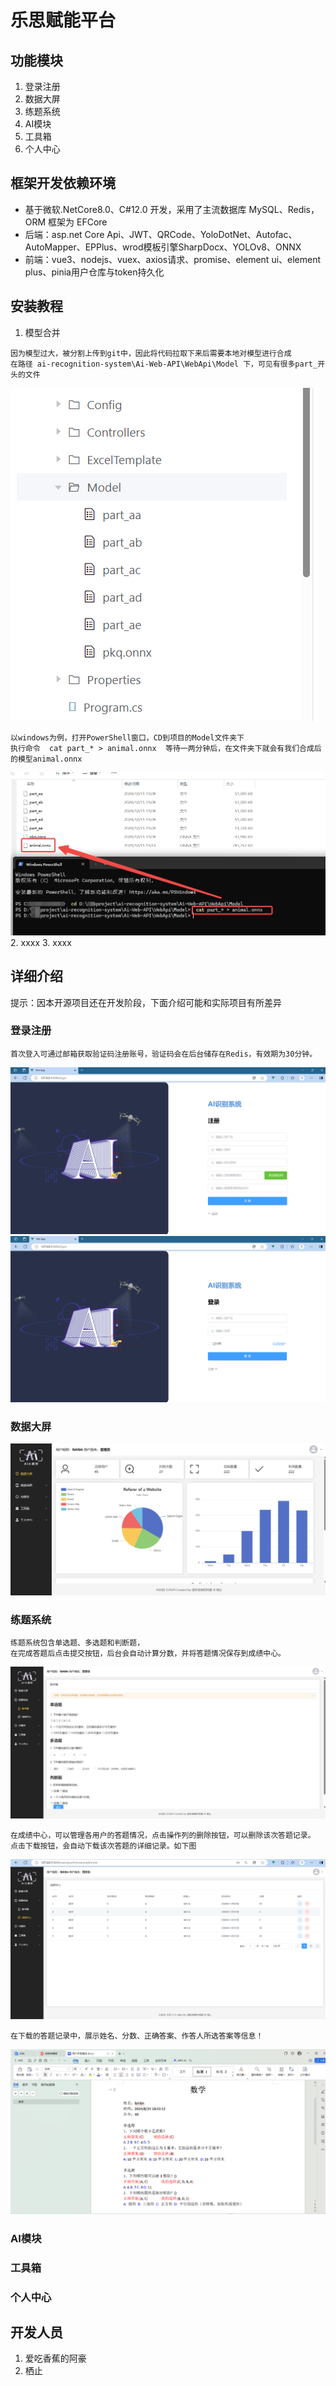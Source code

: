 # 乐思赋能平台

## 功能模块

1.  登录注册
2.  数据大屏
3.  练题系统
4.  AI模块
5.  工具箱
6.  个人中心

## 框架开发依赖环境
 - 基于微软.NetCore8.0、C#12.0 开发，采用了主流数据库 MySQL、Redis，ORM 框架为 EFCore
 - 后端：asp.net Core Api、JWT、QRCode、YoloDotNet、Autofac、AutoMapper、EPPlus、wrod模板引擎SharpDocx、YOLOv8、ONNX 
 - 前端：vue3、nodejs、vuex、axios请求、promise、element ui、element plus、pinia用户仓库与token持久化

## 安装教程

1.  模型合并
```
因为模型过大，被分割上传到git中，因此将代码拉取下来后需要本地对模型进行合成
在路径 ai-recognition-system\Ai-Web-API\WebApi\Model 下，可见有很多part_开头的文件
```
![image](readmePhoto/git1.png)
```
以windows为例，打开PowerShell窗口，CD到项目的Model文件夹下
执行命令  cat part_* > animal.onnx  等待一两分钟后，在文件夹下就会有我们合成后的模型animal.onnx
```
![image](readmePhoto/git2.png)
2.  xxxx
3.  xxxx

## 详细介绍
提示：因本开源项目还在开发阶段，下面介绍可能和实际项目有所差异
### 登录注册

```
首次登入可通过邮箱获取验证码注册账号，验证码会在后台储存在Redis，有效期为30分钟。
```
![image](readmePhoto/login1.png)
![image](readmePhoto/login2.png)

### 数据大屏
![image](readmePhoto/sjdp.png)

### 练题系统
```
练题系统包含单选题、多选题和判断题，
在完成答题后点击提交按钮，后台会自动计算分数，并将答题情况保存到成绩中心。
```
![image](readmePhoto/ltxt1.png)
```
在成绩中心，可以管理各用户的答题情况，点击操作列的删除按钮，可以删除该次答题记录。
点击下载按钮，会自动下载该次答题的详细记录。如下图
```
![image](readmePhoto/ltxt2.png)
```
在下载的答题记录中，展示姓名、分数、正确答案、作答人所选答案等信息！
```
![image](readmePhoto/ltxt3.png)
### AI模块
### 工具箱
### 个人中心
## 开发人员

1.  爱吃香蕉的阿豪
2.  栖止


